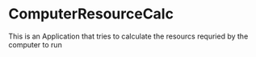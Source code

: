 # ComputerResourceCalc
 This is an Application that tries to calculate the resourcs requried by the computer to run
